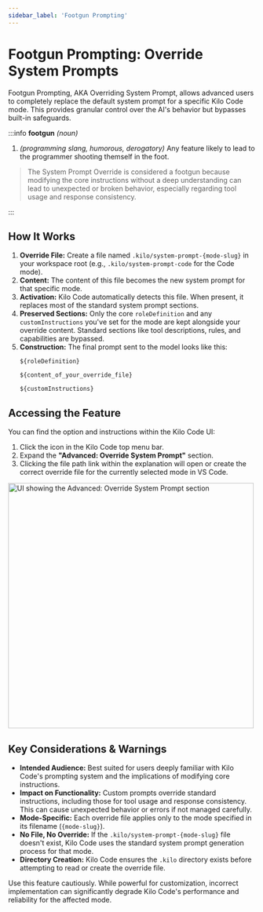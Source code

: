 ```yaml
---
sidebar_label: 'Footgun Prompting'
---
```


# Footgun Prompting: Override System Prompts

Footgun Prompting, AKA Overriding System Prompt, allows advanced users to completely replace the default system prompt for a specific Kilo Code mode. This provides granular control over the AI's behavior but bypasses built-in safeguards.

:::info **footgun** *(noun)*

1.  *(programming slang, humorous, derogatory)* Any feature likely to lead to the programmer shooting themself in the foot.

> The System Prompt Override is considered a footgun because modifying the core instructions without a deep understanding can lead to unexpected or broken behavior, especially regarding tool usage and response consistency.

:::

## How It Works

1.  **Override File:** Create a file named `.kilo/system-prompt-{mode-slug}` in your workspace root (e.g., `.kilo/system-prompt-code` for the Code mode).
2.  **Content:** The content of this file becomes the new system prompt for that specific mode.
3.  **Activation:** Kilo Code automatically detects this file. When present, it replaces most of the standard system prompt sections.
4.  **Preserved Sections:** Only the core `roleDefinition` and any `customInstructions` you've set for the mode are kept alongside your override content. Standard sections like tool descriptions, rules, and capabilities are bypassed.
5.  **Construction:** The final prompt sent to the model looks like this:
    ```
    ${roleDefinition}

    ${content_of_your_override_file}

    ${customInstructions}
    ```

## Accessing the Feature

You can find the option and instructions within the Kilo Code UI:

1.  Click the <Codicon name="notebook" /> icon in the Kilo Code top menu bar.
2.  Expand the **"Advanced: Override System Prompt"** section.
3.  Clicking the file path link within the explanation will open or create the correct override file for the currently selected mode in VS Code.

<img src="/img/footgun-prompting/footgun-prompting.png" alt="UI showing the Advanced: Override System Prompt section" width="500" />


## Key Considerations & Warnings

-   **Intended Audience:** Best suited for users deeply familiar with Kilo Code's prompting system and the implications of modifying core instructions.
-   **Impact on Functionality:** Custom prompts override standard instructions, including those for tool usage and response consistency. This can cause unexpected behavior or errors if not managed carefully.
-   **Mode-Specific:** Each override file applies only to the mode specified in its filename (`{mode-slug}`).
-   **No File, No Override:** If the `.kilo/system-prompt-{mode-slug}` file doesn't exist, Kilo Code uses the standard system prompt generation process for that mode.
-   **Directory Creation:** Kilo Code ensures the `.kilo` directory exists before attempting to read or create the override file.

Use this feature cautiously. While powerful for customization, incorrect implementation can significantly degrade Kilo Code's performance and reliability for the affected mode.